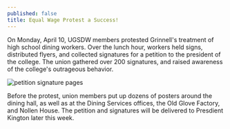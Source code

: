 ```yaml
---
published: false
title: Equal Wage Protest a Success!
---
```

On Monday, April 10, UGSDW members protested Grinnell's treatment of high school dining workers.  Over the lunch hour, workers held signs, distributed flyers, and collected signatures for a petition to the president of the college.  The union gathered over 200 signatures, and raised awareness of the college's outrageous behavior.

![petition signature pages]({{site.baseurl}}/assets/news/petition-signatures.jpg)

Before the protest, union members put up dozens of posters around the dining hall, as well as at the Dining Services offices, the Old Glove Factory, and Nollen House.  The petition and signatures will be delivered to Presdient Kington later this week.

